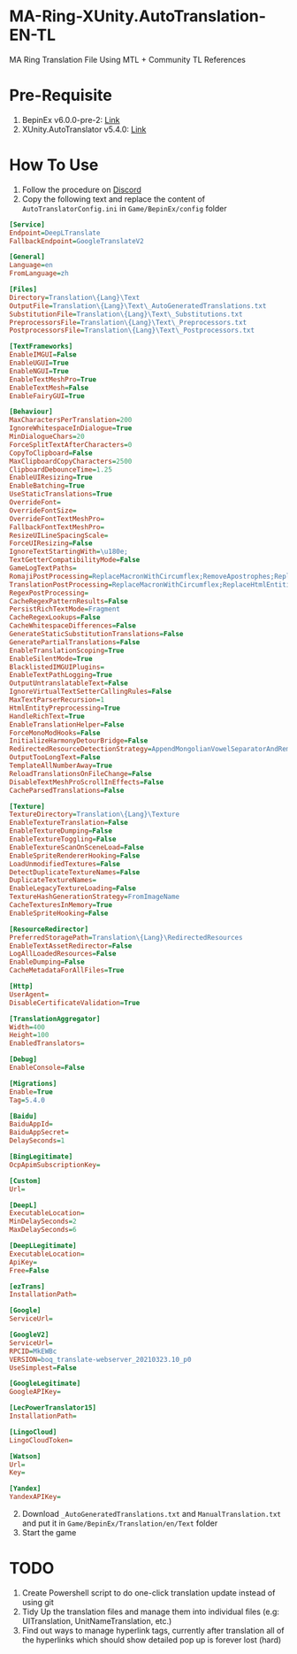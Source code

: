 # MA-Ring-XUnity.AutoTranslation-EN-TL
MA Ring Translation File Using MTL + Community TL References

# Pre-Requisite
1. BepinEx v6.0.0-pre-2: [Link](https://github.com/BepInEx/BepInEx/releases/tag/v6.0.0-pre.2)
2. XUnity.AutoTranslator v5.4.0: [Link](https://github.com/bbepis/XUnity.AutoTranslator/releases/tag/v5.4.0)

# How To Use
1. Follow the procedure on [Discord](https://discord.com/channels/175958795426463744/1279728852620542002/1289603259790786561)
2. Copy the following text and replace the content of `AutoTranslatorConfig.ini` in `Game/BepinEx/config` folder
```ini
[Service]
Endpoint=DeepLTranslate
FallbackEndpoint=GoogleTranslateV2

[General]
Language=en
FromLanguage=zh

[Files]
Directory=Translation\{Lang}\Text
OutputFile=Translation\{Lang}\Text\_AutoGeneratedTranslations.txt
SubstitutionFile=Translation\{Lang}\Text\_Substitutions.txt
PreprocessorsFile=Translation\{Lang}\Text\_Preprocessors.txt
PostprocessorsFile=Translation\{Lang}\Text\_Postprocessors.txt

[TextFrameworks]
EnableIMGUI=False
EnableUGUI=True
EnableNGUI=True
EnableTextMeshPro=True
EnableTextMesh=False
EnableFairyGUI=True

[Behaviour]
MaxCharactersPerTranslation=200
IgnoreWhitespaceInDialogue=True
MinDialogueChars=20
ForceSplitTextAfterCharacters=0
CopyToClipboard=False
MaxClipboardCopyCharacters=2500
ClipboardDebounceTime=1.25
EnableUIResizing=True
EnableBatching=True
UseStaticTranslations=True
OverrideFont=
OverrideFontSize=
OverrideFontTextMeshPro=
FallbackFontTextMeshPro=
ResizeUILineSpacingScale=
ForceUIResizing=False
IgnoreTextStartingWith=\u180e;
TextGetterCompatibilityMode=False
GameLogTextPaths=
RomajiPostProcessing=ReplaceMacronWithCircumflex;RemoveApostrophes;ReplaceHtmlEntities
TranslationPostProcessing=ReplaceMacronWithCircumflex;ReplaceHtmlEntities
RegexPostProcessing=
CacheRegexPatternResults=False
PersistRichTextMode=Fragment
CacheRegexLookups=False
CacheWhitespaceDifferences=False
GenerateStaticSubstitutionTranslations=False
GeneratePartialTranslations=False
EnableTranslationScoping=True
EnableSilentMode=True
BlacklistedIMGUIPlugins=
EnableTextPathLogging=True
OutputUntranslatableText=False
IgnoreVirtualTextSetterCallingRules=False
MaxTextParserRecursion=1
HtmlEntityPreprocessing=True
HandleRichText=True
EnableTranslationHelper=False
ForceMonoModHooks=False
InitializeHarmonyDetourBridge=False
RedirectedResourceDetectionStrategy=AppendMongolianVowelSeparatorAndRemoveAll
OutputTooLongText=False
TemplateAllNumberAway=True
ReloadTranslationsOnFileChange=False
DisableTextMeshProScrollInEffects=False
CacheParsedTranslations=False

[Texture]
TextureDirectory=Translation\{Lang}\Texture
EnableTextureTranslation=False
EnableTextureDumping=False
EnableTextureToggling=False
EnableTextureScanOnSceneLoad=False
EnableSpriteRendererHooking=False
LoadUnmodifiedTextures=False
DetectDuplicateTextureNames=False
DuplicateTextureNames=
EnableLegacyTextureLoading=False
TextureHashGenerationStrategy=FromImageName
CacheTexturesInMemory=True
EnableSpriteHooking=False

[ResourceRedirector]
PreferredStoragePath=Translation\{Lang}\RedirectedResources
EnableTextAssetRedirector=False
LogAllLoadedResources=False
EnableDumping=False
CacheMetadataForAllFiles=True

[Http]
UserAgent=
DisableCertificateValidation=True

[TranslationAggregator]
Width=400
Height=100
EnabledTranslators=

[Debug]
EnableConsole=False

[Migrations]
Enable=True
Tag=5.4.0

[Baidu]
BaiduAppId=
BaiduAppSecret=
DelaySeconds=1

[BingLegitimate]
OcpApimSubscriptionKey=

[Custom]
Url=

[DeepL]
ExecutableLocation=
MinDelaySeconds=2
MaxDelaySeconds=6

[DeepLLegitimate]
ExecutableLocation=
ApiKey=
Free=False

[ezTrans]
InstallationPath=

[Google]
ServiceUrl=

[GoogleV2]
ServiceUrl=
RPCID=MkEWBc
VERSION=boq_translate-webserver_20210323.10_p0
UseSimplest=False

[GoogleLegitimate]
GoogleAPIKey=

[LecPowerTranslator15]
InstallationPath=

[LingoCloud]
LingoCloudToken=

[Watson]
Url=
Key=

[Yandex]
YandexAPIKey=
```
2. Download `_AutoGeneratedTranslations.txt` and `ManualTranslation.txt` and put it in `Game/BepinEx/Translation/en/Text` folder
3. Start the game

# TODO
1. Create Powershell script to do one-click translation update instead of using git
2. Tidy Up the translation files and manage them into individual files (e.g: UITranslation, UnitNameTranslation, etc.)
3. Find out ways to manage hyperlink tags, currently after translation all of the hyperlinks which should show detailed pop up is forever lost (hard)